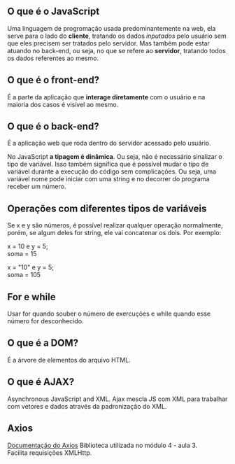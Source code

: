 ## O que é o JavaScript
Uma linguagem de progromação usada predominantemente na web, ela serve para o lado do **cliente**, tratando os dados _inputados_ pelo usuário sem que eles precisem ser tratados pelo servidor. Mas também pode estar atuando no back-end, ou seja, no que se refere ao **servidor**, tratando todos os dados referentes ao mesmo.
## O que é o front-end?
É a parte da aplicação que **interage diretamente** com o usuário e na maioria dos casos é visível ao mesmo.
## O que é o back-end?
É a aplicação web que roda dentro do servidor acessado pelo usuário.  
  
No JavaScript **a tipagem é dinâmica**. Ou seja, não é necessário sinalizar o tipo de variável. Isso também significa que é possível mudar o tipo de variável durante a execução do código sem complicações. Ou seja, uma variável nome pode iniciar com uma string e no decorrer do programa receber um número.  
  
## Operações com diferentes tipos de variáveis
Se x e y são números, é possível realizar qualquer operação normalmente, porém, se algum deles for string, ele vai concatenar os dois. Por exemplo:  
  
x = 10 e y = 5;  
soma = 15  
  
x = "10" e y = 5;  
soma = 105  
  
## For e while
Usar for quando souber o número de exercuções e while quando esse número for desconhecido.
## O que é a DOM?
É a árvore de elementos do arquivo HTML.
## O que é AJAX?
Asynchronous JavaScript and XML. Ajax mescla JS com XML para trabalhar com vetores e dados através da padronização do XML.
## Axios
[Documentação do Axios](https://github.com/axios/axios)
Biblioteca utilizada no módulo 4 - aula 3.  
Facilita requisições XMLHttp.